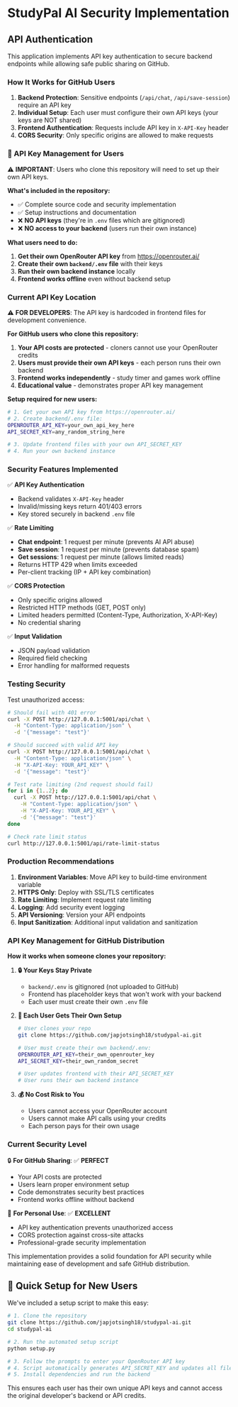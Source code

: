 # StudyPal AI Security Implementation

## API Authentication

This application implements API key authentication to secure backend endpoints while allowing safe public sharing on GitHub.

### How It Works for GitHub Users

1. **Backend Protection**: Sensitive endpoints (`/api/chat`, `/api/save-session`) require an API key
2. **Individual Setup**: Each user must configure their own API keys (your keys are NOT shared)
3. **Frontend Authentication**: Requests include API key in `X-API-Key` header
4. **CORS Security**: Only specific origins are allowed to make requests

### 🔑 API Key Management for Users

⚠️ **IMPORTANT**: Users who clone this repository will need to set up their own API keys.

**What's included in the repository:**
- ✅ Complete source code and security implementation
- ✅ Setup instructions and documentation
- ❌ **NO API keys** (they're in `.env` files which are gitignored)
- ❌ **NO access to your backend** (users run their own instance)

**What users need to do:**
1. **Get their own OpenRouter API key** from https://openrouter.ai/
2. **Create their own `backend/.env` file** with their keys
3. **Run their own backend instance** locally
4. **Frontend works offline** even without backend setup

### Current API Key Location

⚠️ **FOR DEVELOPERS**: The API key is hardcoded in frontend files for development convenience.

**For GitHub users who clone this repository:**

1. **Your API costs are protected** - cloners cannot use your OpenRouter credits
2. **Users must provide their own API keys** - each person runs their own backend
3. **Frontend works independently** - study timer and games work offline
4. **Educational value** - demonstrates proper API key management

**Setup required for new users:**
```bash
# 1. Get your own API key from https://openrouter.ai/
# 2. Create backend/.env file:
OPENROUTER_API_KEY=your_own_api_key_here
API_SECRET_KEY=any_random_string_here

# 3. Update frontend files with your own API_SECRET_KEY
# 4. Run your own backend instance
```

### Security Features Implemented

✅ **API Key Authentication**
- Backend validates `X-API-Key` header
- Invalid/missing keys return 401/403 errors
- Key stored securely in backend `.env` file

✅ **Rate Limiting**
- **Chat endpoint**: 1 request per minute (prevents AI API abuse)
- **Save session**: 1 request per minute (prevents database spam)
- **Get sessions**: 1 request per minute (allows limited reads)
- Returns HTTP 429 when limits exceeded
- Per-client tracking (IP + API key combination)

✅ **CORS Protection**
- Only specific origins allowed
- Restricted HTTP methods (GET, POST only)
- Limited headers permitted (Content-Type, Authorization, X-API-Key)
- No credential sharing

✅ **Input Validation**
- JSON payload validation
- Required field checking
- Error handling for malformed requests

### Testing Security

Test unauthorized access:
```bash
# Should fail with 401 error
curl -X POST http://127.0.0.1:5001/api/chat \
  -H "Content-Type: application/json" \
  -d '{"message": "test"}'

# Should succeed with valid API key
curl -X POST http://127.0.0.1:5001/api/chat \
  -H "Content-Type: application/json" \
  -H "X-API-Key: YOUR_API_KEY" \
  -d '{"message": "test"}'

# Test rate limiting (2nd request should fail)
for i in {1..2}; do 
  curl -X POST http://127.0.0.1:5001/api/chat \
    -H "Content-Type: application/json" \
    -H "X-API-Key: YOUR_API_KEY" \
    -d '{"message": "test"}' 
done

# Check rate limit status
curl http://127.0.0.1:5001/api/rate-limit-status
```

### Production Recommendations

1. **Environment Variables**: Move API key to build-time environment variable
2. **HTTPS Only**: Deploy with SSL/TLS certificates
3. **Rate Limiting**: Implement request rate limiting
4. **Logging**: Add security event logging
5. **API Versioning**: Version your API endpoints
6. **Input Sanitization**: Additional input validation and sanitization

### API Key Management for GitHub Distribution

**How it works when someone clones your repository:**

1. **🔒 Your Keys Stay Private**
   - `backend/.env` is gitignored (not uploaded to GitHub)
   - Frontend has placeholder keys that won't work with your backend
   - Each user must create their own `.env` file

2. **👥 Each User Gets Their Own Setup**
   ```bash
   # User clones your repo
   git clone https://github.com/japjotsingh18/studypal-ai.git
   
   # User must create their own backend/.env:
   OPENROUTER_API_KEY=their_own_openrouter_key
   API_SECRET_KEY=their_own_random_secret
   
   # User updates frontend with their API_SECRET_KEY
   # User runs their own backend instance
   ```

3. **💰 No Cost Risk to You**
   - Users cannot access your OpenRouter account
   - Users cannot make API calls using your credits
   - Each person pays for their own usage

### Current Security Level

🔒 **For GitHub Sharing**: ✅ **PERFECT**
- Your API costs are protected
- Users learn proper environment setup
- Code demonstrates security best practices
- Frontend works offline without backend

🚀 **For Personal Use**: ✅ **EXCELLENT**
- API key authentication prevents unauthorized access
- CORS protection against cross-site attacks
- Professional-grade security implementation

This implementation provides a solid foundation for API security while maintaining ease of development and safe GitHub distribution.

## 🚀 Quick Setup for New Users

We've included a setup script to make this easy:

```bash
# 1. Clone the repository
git clone https://github.com/japjotsingh18/studypal-ai.git
cd studypal-ai

# 2. Run the automated setup script
python setup.py

# 3. Follow the prompts to enter your OpenRouter API key
# 4. Script automatically generates API_SECRET_KEY and updates all files
# 5. Install dependencies and run the backend
```

This ensures each user has their own unique API keys and cannot access the original developer's backend or API credits.
